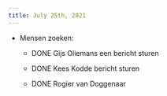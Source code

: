 ```yaml
---
title: July 25th, 2021
---
```


- Mensen zoeken:
	 - DONE Gijs Oliemans een bericht sturen

	 - DONE Kees Kodde bericht sturen

	 - DONE Rogier van Doggenaar 
